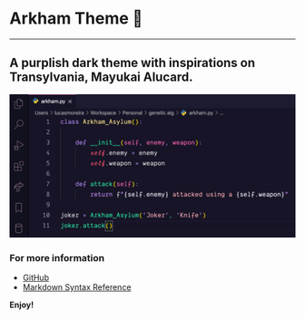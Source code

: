 # Arkham Theme 🦇
---
## A purplish dark theme with inspirations on Transylvania, Mayukai Alucard.
![Theme in action](Screenshot.png)

### For more information
* [GitHub](http://code.visualstudio.com/docs/languages/markdown)
* [Markdown Syntax Reference](https://help.github.com/articles/markdown-basics/)

**Enjoy!**
